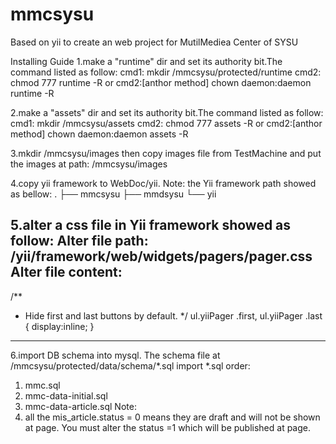 ﻿mmcsysu
=======

Based on yii to create an web project for MutilMediea Center of SYSU

Installing Guide
1.make a "runtime" dir and set its authority bit.The command listed as follow: 
cmd1:  mkdir /mmcsysu/protected/runtime 
cmd2:  chmod 777 runtime -R 
or cmd2:[anthor method] chown  daemon:daemon runtime -R

2.make a "assets" dir and set its authority bit.The command listed as follow: 
cmd1:  mkdir /mmcsysu/assets 
cmd2:  chmod 777 assets -R
or cmd2:[anthor method] chown  daemon:daemon assets -R

3.mkdir /mmcsysu/images 
then copy images file from TestMachine and put the images at path: /mmcsysu/images

4.copy yii framework to WebDoc/yii.
Note: the Yii framework path showed as bellow:
.
├── mmcsysu
├── mmdsysu
└── yii

5.alter a css file in Yii framework showed as follow:
Alter file path: /yii/framework/web/widgets/pagers/pager.css
Alter file content:
---------------------------------------------------
/**
* Hide first and last buttons by default.
*/
ul.yiiPager .first,
ul.yiiPager .last
{
        display:inline;
}
---------------------------------------------------

6.import DB schema into mysql.
The schema file at /mmcsysu/protected/data/schema/*.sql
import *.sql order:
1) mmc.sql
2) mmc-data-initial.sql
3) mmc-data-article.sql
Note: 
1) all the mis_article.status = 0 means they are draft and will not be shown at page.
You must alter the status =1 which will be published at page.

